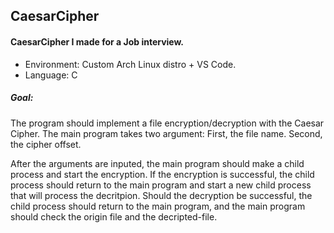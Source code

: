 ## CaesarCipher
#### CaesarCipher I made for a Job interview. 

 - Environment: Custom Arch Linux distro + VS Code. 
 - Language: C


##### Goal: 

The program should implement a file encryption/decryption with the Caesar Cipher. 
The main program takes two argument: First, the file name. Second, the cipher offset. 

After the arguments are inputed, the main program should make a child process and start the encryption. 
If the encryption is successful, the child process should return to the main program and start a new 
child process that will process the decritpion. Should the decryption be successful, the child process should return
to the main program, and the main program should check the origin file and the decripted-file.
